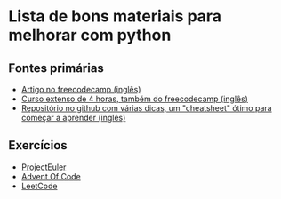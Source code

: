# Lista de bons materiais para melhorar com python

## Fontes primárias 
- <a href="https://www.freecodecamp.org/news/learning-python-from-zero-to-hero-120ea540b567/">Artigo no freecodecamp (inglês)</a>
- <a href="https://youtu.be/eWRfhZUzrAc">Curso extenso de 4 horas, também do freecodecamp (inglês)</a>
- <a href="https://github.com/trekhleb/learn-python">Repositório no github com várias dicas, um "cheatsheet" ótimo para começar a aprender (inglês)</a>

## Exercícios
- <a href="https://projecteuler.net"> ProjectEuler </a>
- <a href="https://adventofcode.com/"> Advent Of Code </a>
- <a href="https://leetcode.com/"> LeetCode </a>
